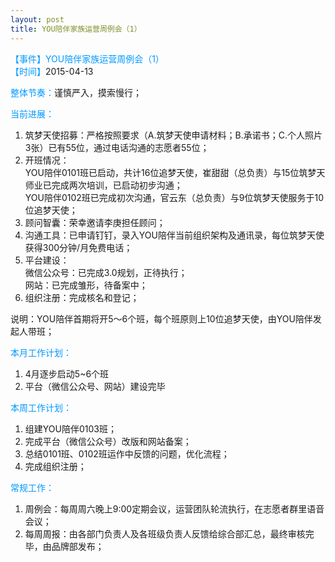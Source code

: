 ```yaml
---
layout: post
title: YOU陪伴家族运营周例会（1）
---
```

<font color=#0099ff>【事件】YOU陪伴家族运营周例会（1） </font>     
<font color=#0099ff>【时间】</font>2015-04-13  </font>       

<font color=#0099ff>整体节奏：</font>谨慎严入，摸索慢行；   
   
<font color=#0099ff>当前进展： </font>     
1. 筑梦天使招募：严格按照要求（A.筑梦天使申请材料；B.承诺书；C.个人照片3张）已有55位，通过电话沟通的志愿者55位；  
2. 开班情况：  
YOU陪伴0101班已启动，共计16位追梦天使，崔甜甜（总负责）与15位筑梦天师业已完成两次培训，已启动初步沟通；  
YOU陪伴0102班已完成初次沟通，官云东（总负责）与9位筑梦天使服务于10位追梦天使；   
3. 顾问智囊：荣幸邀请李庚担任顾问；  
4. 沟通工具：已申请钉钉，录入YOU陪伴当前组织架构及通讯录，每位筑梦天使获得300分钟/月免费电话；  
5. 平台建设：  
微信公众号：已完成3.0规划，正待执行；  
网站：已完成雏形，待备案中；   
6. 组织注册：完成核名和登记；  

说明：YOU陪伴首期将开5～6个班，每个班原则上10位追梦天使，由YOU陪伴发起人带班；

<font color=#0099ff>本月工作计划： </font>     
1. 4月逐步启动5~6个班    
2. 平台（微信公众号、网站）建设完毕  

<font color=#0099ff>本周工作计划： </font>     
1. 组建YOU陪伴0103班；  
2. 完成平台（微信公众号）改版和网站备案；  
3. 总结0101班、0102班运作中反馈的问题，优化流程；  
4. 完成组织注册；  

<font color=#0099ff>常规工作： </font>     
1. 周例会：每周周六晚上9:00定期会议，运营团队轮流执行，在志愿者群里语音会议；  
2. 每周周报：由各部门负责人及各班级负责人反馈给综合部汇总，最终审核完毕，由品牌部发布；   
